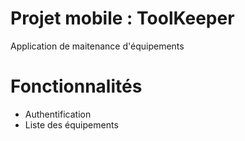 # Projet mobile : ToolKeeper
Application de maitenance d'équipements

# Fonctionnalités
- Authentification
- Liste des équipements

